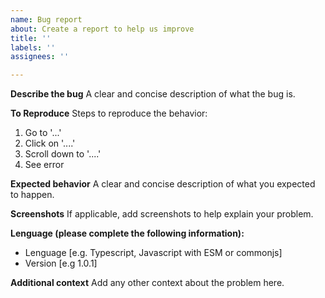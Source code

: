 ```yaml
---
name: Bug report
about: Create a report to help us improve
title: ''
labels: ''
assignees: ''

---
```


**Describe the bug**
A clear and concise description of what the bug is.

**To Reproduce**
Steps to reproduce the behavior:
1. Go to '...'
2. Click on '....'
3. Scroll down to '....'
4. See error

**Expected behavior**
A clear and concise description of what you expected to happen.

**Screenshots**
If applicable, add screenshots to help explain your problem.

**Lenguage (please complete the following information):**
 - Lenguage [e.g. Typescript, Javascript with ESM or commonjs]
 - Version [e.g 1.0.1]

**Additional context**
Add any other context about the problem here.
